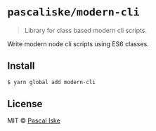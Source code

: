 # `pascaliske/modern-cli`

> Library for class based modern cli scripts.

Write modern node cli scripts using ES6 classes.

## Install
```bash
$ yarn global add modern-cli
```

## License
MIT © [Pascal Iske](https://pascal-iske.de)
